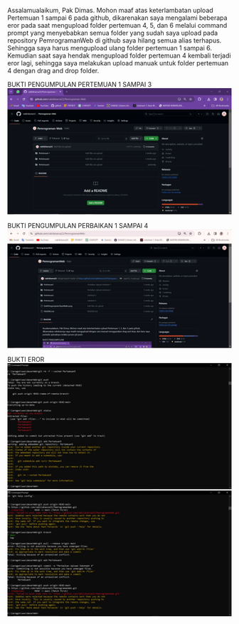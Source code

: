 Assalamualaikum, Pak Dimas.
Mohon maaf atas keterlambatan upload Pertemuan 1 sampai 6 pada github, dikarenakan saya mengalami beberapa eror pada saat mengupload folder pertemuan 4, 5, dan 6 melalui command prompt yang menyebabkan semua folder yang sudah saya upload pada repository PemrogramanWeb di github saya hilang semua alias terhapus. Sehingga saya harus mengupload ulang folder pertemuan 1 sampai 6. Kemudian saat saya hendak mengupload folder pertemuan 4 kembali terjadi eror lagi, sehingga saya melakukan upload manuak untuk folder pertemuan 4 dengan drag and drop folder.

BUKTI PENGUMPULAN PERTEMUAN 1 SAMPAI 3
<img src="Bukti-bukti/BuktiPengumpulanPertemuan1-3.png">

BUKTI PENGUMPULAN PERBAIKAN 1 SAMPAI 4
<img src="Bukti-bukti/BuktiPerbaikanPengumpulan.jpeg">

BUKTI EROR
<img src="Bukti-bukti/BuktiKendalaPengumpulan(1).jpeg">
<img src="Bukti-bukti/BuktiKendalaPengumpulan(2).jpeg">


